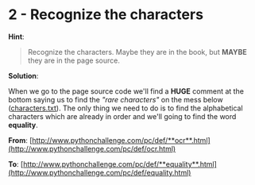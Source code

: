 # 2 - Recognize the characters

**Hint**:

> Recognize the characters. Maybe they are in the book, but **MAYBE** they are in the page source.

**Solution**:

When we go to the page source code we'll find a **HUGE** comment at the bottom saying
us to find the _"rare characters"_ on the mess below ([characters.txt](https://github.com/pablotrinidad/pythonchallenge/blob/master/2%20-%20Recognize%20the%20characters/characters.txt)). The only thing we need to do
is to find the alphabetical characters which are already in order and we'll going to find the word **equality**.

**From**: [http://www.pythonchallenge.com/pc/def/**ocr**.html](http://www.pythonchallenge.com/pc/def/ocr.html)

**To**: [http://www.pythonchallenge.com/pc/def/**equality**.html](http://www.pythonchallenge.com/pc/def/equality.html)
